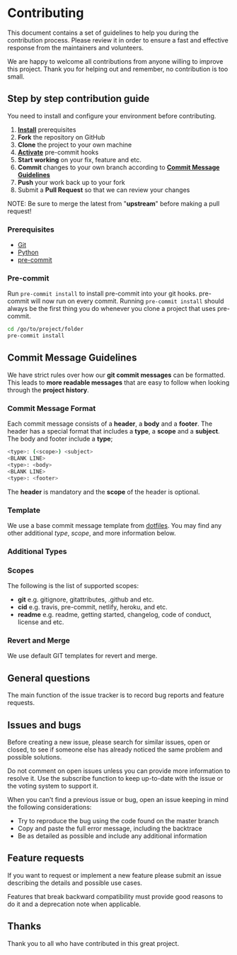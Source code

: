 # Contributing

This document contains a set of guidelines to help you during the contribution
process. Please review it in order to ensure a fast and effective response from
the maintainers and volunteers.

We are happy to welcome all contributions from anyone willing to improve this
project. Thank you for helping out and remember, no contribution is too small.

## Step by step contribution guide

You need to install and configure your environment before contributing.

1. [**Install**](#prerequisites) prerequisites
2. **Fork** the repository on GitHub
3. **Clone** the project to your own machine
4. [**Activate**](#pre-commit) pre-commit hooks
5. **Start working** on your fix, feature and etc.
6. **Commit** changes to your own branch according to
   [**Commit Message Guidelines**](#commit-message-guidelines)
7. **Push** your work back up to your fork
8. Submit a **Pull Request** so that we can review your changes

NOTE: Be sure to merge the latest from "**upstream**" before making a pull
request!

### Prerequisites

- [Git](https://git-scm.com/downloads)
- [Python](https://www.python.org/downloads/)
- [pre-commit](https://pre-commit.com/#install)

### Pre-commit

Run `pre-commit install` to install pre-commit into your git hooks. pre-commit
will now run on every commit. Running `pre-commit install` should always be the
first thing you do whenever you clone a project that uses pre-commit.

```sh
cd /go/to/project/folder
pre-commit install
```

## Commit Message Guidelines

We have strict rules over how our **git commit messages** can be formatted. This
leads to **more readable messages** that are easy to follow when looking through
the **project history**.

### Commit Message Format

Each commit message consists of a **header**, a **body** and a **footer**. The
header has a special format that includes a **type**, a **scope** and a
**subject**. The body and footer include a **type**;

```sh
<type>: (<scope>) <subject>
<BLANK LINE>
<type>: <body>
<BLANK LINE>
<type>: <footer>
```

The **header** is mandatory and the **scope** of the header is optional.

### Template

We use a base commit message template from [dotfiles]. You may find any
other additional *type*, *scope*, and more information below.

[dotfiles]: https://github.com/erdtsksn/dotfiles/blob/master/git/.gittemplate

### Additional Types

### Scopes

The following is the list of supported scopes:

- **git** e.g. gitignore, gitattributes, .github and etc.
- **cid** e.g. travis, pre-commit, netlify, heroku, and etc.
- **readme** e.g. readme, getting started, changelog, code of conduct, license
  and etc.

### Revert and Merge

We use default GIT templates for revert and merge.

## General questions

The main function of the issue tracker is to record bug reports and feature
requests.

## Issues and bugs

Before creating a new issue, please search for similar issues, open or closed,
to see if someone else has already noticed the same problem and possible
solutions.

Do not comment on open issues unless you can provide more information to resolve
it. Use the subscribe function to keep up-to-date with the issue or the voting
system to support it.

When you can't find a previous issue or bug, open an issue keeping in mind the
following considerations:

- Try to reproduce the bug using the code found on the master branch
- Copy and paste the full error message, including the backtrace
- Be as detailed as possible and include any additional information

## Feature requests

If you want to request or implement a new feature please submit an issue
describing the details and possible use cases.

Features that break backward compatibility must provide good reasons to do it
and a deprecation note when applicable.

## Thanks

Thank you to all who have contributed in this great project.
